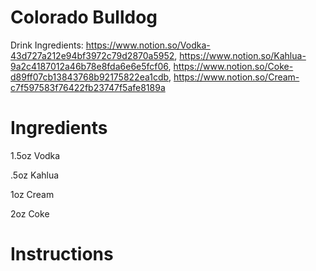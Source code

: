 # Colorado Bulldog

Drink Ingredients: https://www.notion.so/Vodka-43d727a212e94bf3972c79d2870a5952, https://www.notion.so/Kahlua-9a2c4187012a46b78e8fda6e6e5fcf06, https://www.notion.so/Coke-d89ff07cb13843768b92175822ea1cdb, https://www.notion.so/Cream-c7f597583f76422fb23747f5afe8189a

# Ingredients

1.5oz Vodka

.5oz Kahlua

1oz Cream

2oz Coke

# Instructions
